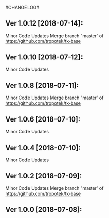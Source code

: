 #CHANGELOG#

Ver 1.0.12 [2018-07-14]:
-------------------------------
Minor Code Updates
Merge branch 'master' of https://github.com/tropotek/tk-base


Ver 1.0.10 [2018-07-12]:
-------------------------------
Minor Code Updates


Ver 1.0.8 [2018-07-11]:
-------------------------------
Minor Code Updates
Merge branch 'master' of https://github.com/tropotek/tk-base


Ver 1.0.6 [2018-07-10]:
-------------------------------
Minor Code Updates


Ver 1.0.4 [2018-07-10]:
-------------------------------
Minor Code Updates


Ver 1.0.2 [2018-07-09]:
-------------------------------
Minor Code Updates
Merge branch 'master' of https://github.com/tropotek/tk-base


Ver 1.0.0 [2018-07-08]:
-------------------------------

